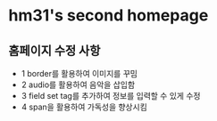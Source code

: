 # hm31's second homepage
## 홈페이지 수정 사항 
- 1 border를 활용하여 이미지를 꾸밈
- 2 audio를 활용하여 음악을 삽입함
- 3 field set tag를 추가하여 정보를 입력할 수 있게 수정
- 4 span을 활용하여 가독성을 향상시킴

